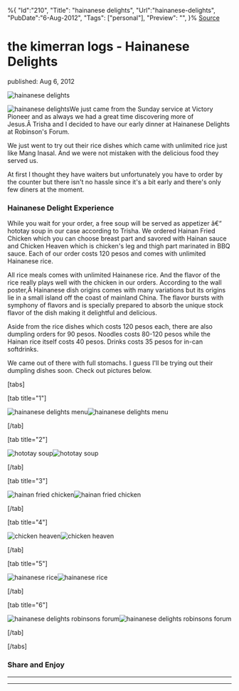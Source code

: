 ﻿%{
    "Id":"210",
    "Title": "hainanese delights",
    "Url":"hainanese-delights",
    "PubDate":"6-Aug-2012",
    "Tags": ["personal"],
    "Preview": "",
}%
[Source](http://markhughneri.com/blog/412/hainanese-delights/ "Permalink to the kimerran logs - Hainanese Delights")

# the kimerran logs - Hainanese Delights

published: Aug 6, 2012

![hainanese delights][1]

![hainanese delights][2]We just came from the Sunday service at Victory Pioneer and as always we had a great time discovering more of Jesus.Â Trisha and I decided to have our early dinner at Hainanese Delights at Robinson's Forum.

We just went to try out their rice dishes which came with unlimited rice just like Mang Inasal. And we were not mistaken with the delicious food they served us.

At first I thought they have waiters but unfortunately you have to order by the counter but there isn't no hassle since it's a bit early and there's only few diners at the moment.

### Hainanese Delight Experience

While you wait for your order, a free soup will be served as appetizer â€“ hototay soup in our case according to Trisha. We ordered Hainan Fried Chicken which you can choose breast part and savored with Hainan sauce and Chicken Heaven which is chicken's leg and thigh part marinated in BBQ sauce. Each of our order costs 120 pesos and comes with unlimited Hainanese rice.

All rice meals comes with unlimited Hainanese rice. And the flavor of the rice really plays well with the chicken in our orders. According to the wall poster,Â Hainanese dish origins comes with many variations but its origins lie in a small island off the coast of mainland China. The flavor bursts with symphony of flavors and is specially prepared to absorb the unique stock flavor of the dish making it delightful and delicious.

Aside from the rice dishes which costs 120 pesos each, there are also dumpling orders for 90 pesos. Noodles costs 80-120 pesos while the Hainan rice itself costs 40 pesos. Drinks costs 35 pesos for in-can softdrinks.

We came out of there with full stomachs. I guess I'll be trying out their dumpling dishes soon. Check out pictures below.

[tabs]

[tab title="1"]

![hainanese delights menu][3]![hainanese delights menu][4]

[/tab]

[tab title="2"]

![hototay soup][5]![hototay soup][6]

[/tab]

[tab title="3"]

![hainan fried chicken][7]![hainan fried chicken][8]

[/tab]

[tab title="4"]

![chicken heaven][9]![chicken heaven][10]

[/tab]

[tab title="5"]

![hainanese rice][11]![hainanese rice][12]

[/tab]

[tab title="6"]

![hainanese delights robinsons forum][13]![hainanese delights robinsons forum][14]

[/tab]

[/tabs]

### Share and Enjoy

* * *

* * *

[1]: http://markhughneri.com/blog/assets/loading.gif "hainanese delights"
[2]: http://www.sisigbytes.com/food/wp-content/uploads/sites/2/2012/08/08052012585.jpg "hainanese delights"
[3]: http://markhughneri.com/blog/assets/loading.gif "hainanese delights menu"
[4]: http://www.sisigbytes.com/food/wp-content/uploads/sites/2/2012/08/08052012586-.jpg "hainanese delights menu"
[5]: http://markhughneri.com/blog/assets/loading.gif "hototay soup"
[6]: http://www.sisigbytes.com/food/wp-content/uploads/sites/2/2012/08/08052012587.jpg "hototay soup"
[7]: http://markhughneri.com/blog/assets/loading.gif "hainan fried chicken"
[8]: http://www.sisigbytes.com/food/wp-content/uploads/sites/2/2012/08/08052012589.jpg "hainan fried chicken"
[9]: http://markhughneri.com/blog/assets/loading.gif "chicken heaven"
[10]: http://www.sisigbytes.com/food/wp-content/uploads/sites/2/2012/08/08052012592.jpg "chicken heaven"
[11]: http://markhughneri.com/blog/assets/loading.gif "hainanese rice"
[12]: http://www.sisigbytes.com/food/wp-content/uploads/sites/2/2012/08/08052012591.jpg "hainanese rice"
[13]: http://markhughneri.com/blog/assets/loading.gif "hainanese delights robinsons forum"
[14]: http://www.sisigbytes.com/food/wp-content/uploads/sites/2/2012/08/08052012590.jpg "hainanese delights robinsons forum"
